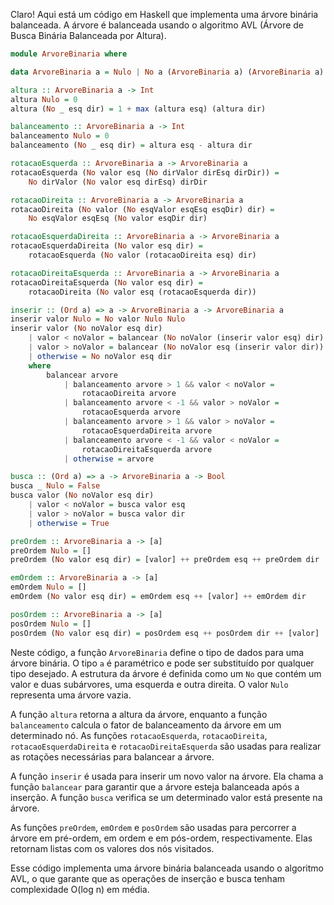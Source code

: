 Claro! Aqui está um código em Haskell que implementa uma árvore binária balanceada. A árvore é balanceada usando o algoritmo AVL (Árvore de Busca Binária Balanceada por Altura).

```haskell
module ArvoreBinaria where

data ArvoreBinaria a = Nulo | No a (ArvoreBinaria a) (ArvoreBinaria a)

altura :: ArvoreBinaria a -> Int
altura Nulo = 0
altura (No _ esq dir) = 1 + max (altura esq) (altura dir)

balanceamento :: ArvoreBinaria a -> Int
balanceamento Nulo = 0
balanceamento (No _ esq dir) = altura esq - altura dir

rotacaoEsquerda :: ArvoreBinaria a -> ArvoreBinaria a
rotacaoEsquerda (No valor esq (No dirValor dirEsq dirDir)) =
    No dirValor (No valor esq dirEsq) dirDir

rotacaoDireita :: ArvoreBinaria a -> ArvoreBinaria a
rotacaoDireita (No valor (No esqValor esqEsq esqDir) dir) =
    No esqValor esqEsq (No valor esqDir dir)

rotacaoEsquerdaDireita :: ArvoreBinaria a -> ArvoreBinaria a
rotacaoEsquerdaDireita (No valor esq dir) =
    rotacaoEsquerda (No valor (rotacaoDireita esq) dir)

rotacaoDireitaEsquerda :: ArvoreBinaria a -> ArvoreBinaria a
rotacaoDireitaEsquerda (No valor esq dir) =
    rotacaoDireita (No valor esq (rotacaoEsquerda dir))

inserir :: (Ord a) => a -> ArvoreBinaria a -> ArvoreBinaria a
inserir valor Nulo = No valor Nulo Nulo
inserir valor (No noValor esq dir)
    | valor < noValor = balancear (No noValor (inserir valor esq) dir)
    | valor > noValor = balancear (No noValor esq (inserir valor dir))
    | otherwise = No noValor esq dir
    where
        balancear arvore
            | balanceamento arvore > 1 && valor < noValor =
                rotacaoDireita arvore
            | balanceamento arvore < -1 && valor > noValor =
                rotacaoEsquerda arvore
            | balanceamento arvore > 1 && valor > noValor =
                rotacaoEsquerdaDireita arvore
            | balanceamento arvore < -1 && valor < noValor =
                rotacaoDireitaEsquerda arvore
            | otherwise = arvore

busca :: (Ord a) => a -> ArvoreBinaria a -> Bool
busca _ Nulo = False
busca valor (No noValor esq dir)
    | valor < noValor = busca valor esq
    | valor > noValor = busca valor dir
    | otherwise = True

preOrdem :: ArvoreBinaria a -> [a]
preOrdem Nulo = []
preOrdem (No valor esq dir) = [valor] ++ preOrdem esq ++ preOrdem dir

emOrdem :: ArvoreBinaria a -> [a]
emOrdem Nulo = []
emOrdem (No valor esq dir) = emOrdem esq ++ [valor] ++ emOrdem dir

posOrdem :: ArvoreBinaria a -> [a]
posOrdem Nulo = []
posOrdem (No valor esq dir) = posOrdem esq ++ posOrdem dir ++ [valor]
```

Neste código, a função `ArvoreBinaria` define o tipo de dados para uma árvore binária. O tipo `a` é paramétrico e pode ser substituído por qualquer tipo desejado. A estrutura da árvore é definida como um `No` que contém um valor e duas subárvores, uma esquerda e outra direita. O valor `Nulo` representa uma árvore vazia.

A função `altura` retorna a altura da árvore, enquanto a função `balanceamento` calcula o fator de balanceamento da árvore em um determinado nó. As funções `rotacaoEsquerda`, `rotacaoDireita`, `rotacaoEsquerdaDireita` e `rotacaoDireitaEsquerda` são usadas para realizar as rotações necessárias para balancear a árvore.

A função `inserir` é usada para inserir um novo valor na árvore. Ela chama a função `balancear` para garantir que a árvore esteja balanceada após a inserção. A função `busca` verifica se um determinado valor está presente na árvore.

As funções `preOrdem`, `emOrdem` e `posOrdem` são usadas para percorrer a árvore em pré-ordem, em ordem e em pós-ordem, respectivamente. Elas retornam listas com os valores dos nós visitados.

Esse código implementa uma árvore binária balanceada usando o algoritmo AVL, o que garante que as operações de inserção e busca tenham complexidade O(log n) em média.